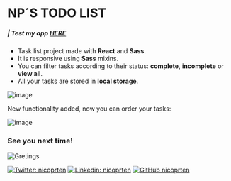 <h1>NP´S TODO LIST</h1>

<h5><b>| Test my app <a href='https://np-s-todo-list.vercel.app/' target='_blank'>HERE</a></b></h5>

<ul>
  <li>Task list project made with <b>React</b> and <b>Sass</b>.</li>
  <li>It is responsive using <b>Sass</b> mixins.</li>
  <li>You can filter tasks according to their status: <b>complete</b>, <b>incomplete</b> or <b>view all</b>.</li>
  <li>All your tasks are stored in <b>local storage</b>.</li>
</ul>

![image](https://user-images.githubusercontent.com/41525219/169433216-e90aed11-b8b2-40b2-9db5-9dd2db69f3a7.png)

<p>New functionality added, now you can order your tasks:</p>

![image](https://user-images.githubusercontent.com/41525219/170150634-49375d7c-3062-4235-a81b-63844f04011e.png)

<h3>See you next time!</h3>

![Gretings](https://media2.giphy.com/media/m0zlbnvpT1t04/giphy.gif?cid=ecf05e47eos18vhzcoykj2iuyaos1x05598xkekzixnem3ky&rid=giphy.gif&ct=g)

[![Twitter: nicoprten](https://img.shields.io/twitter/follow/nikprten?style=social)](https://twitter.com/nikprten)
[![Linkedin: nicoprten](https://img.shields.io/badge/-nicoprten-blue?style=flat-square&logo=Linkedin&logoColor=white&link=https://www.linkedin.com/in/nicoprten/)](https://www.linkedin.com/in/nicoprten/)
[![GitHub nicoprten](https://img.shields.io/github/followers/nicoprten?label=follow&style=social)](https://github.com/nicoprten)  
